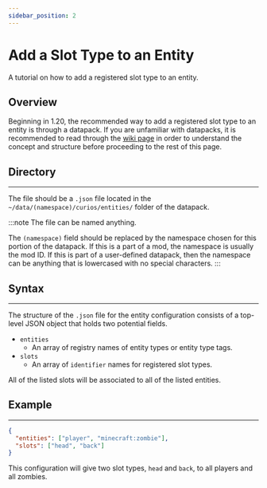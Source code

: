 ```yaml
---
sidebar_position: 2
---
```


# Add a Slot Type to an Entity

A tutorial on how to add a registered slot type to an entity.

## Overview
Beginning in 1.20, the recommended way to add a registered slot type to an entity is through a datapack. If you are
unfamiliar with datapacks, it is recommended to read through the [wiki page](https://minecraft.fandom.com/wiki/Data_pack)
in order to understand the concept and structure before proceeding to the rest of this page.

## Directory
---
The file should be a `.json` file located in the `~/data/(namespace)/curios/entities/` folder of the datapack.

:::note
The file can be named anything.

The `(namespace)` field should be replaced by the namespace chosen for this portion of the datapack. If this is a part
of a mod, the namespace is usually the mod ID. If this is part of a user-defined datapack, then the namespace can be
anything that is lowercased with no special characters.
:::

## Syntax
---
The structure of the `.json` file for the entity configuration consists of a top-level JSON object that holds two
potential fields.

* `entities`
  * An array of registry names of entity types or entity type tags.
* `slots`
  * An array of `identifier` names for registered slot types.

All of the listed slots will be associated to all of the listed entities.

## Example
---
```json
{
  "entities": ["player", "minecraft:zombie"],
  "slots": ["head", "back"]
}
```
This configuration will give two slot types, `head` and `back`, to all players and all zombies.
  